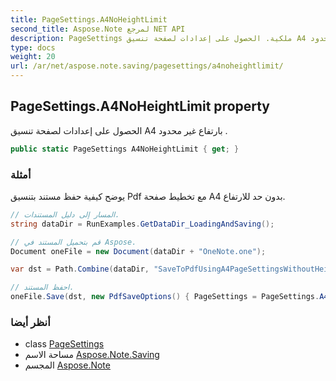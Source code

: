 ```yaml
---
title: PageSettings.A4NoHeightLimit
second_title: Aspose.Note لمرجع NET API
description: PageSettings ملكية. الحصول على إعدادات لصفحة تنسيق A4 بارتفاع غير محدود .
type: docs
weight: 20
url: /ar/net/aspose.note.saving/pagesettings/a4noheightlimit/
---
```

## PageSettings.A4NoHeightLimit property

الحصول على إعدادات لصفحة تنسيق A4 بارتفاع غير محدود .

```csharp
public static PageSettings A4NoHeightLimit { get; }
```

### أمثلة

يوضح كيفية حفظ مستند بتنسيق Pdf مع تخطيط صفحة A4 بدون حد للارتفاع.

```csharp
// المسار إلى دليل المستندات.
string dataDir = RunExamples.GetDataDir_LoadingAndSaving();

// قم بتحميل المستند في Aspose.
Document oneFile = new Document(dataDir + "OneNote.one");

var dst = Path.Combine(dataDir, "SaveToPdfUsingA4PageSettingsWithoutHeightLimit.pdf");

// احفظ المستند.
oneFile.Save(dst, new PdfSaveOptions() { PageSettings = PageSettings.A4NoHeightLimit });
```

### أنظر أيضا

* class [PageSettings](../)
* مساحة الاسم [Aspose.Note.Saving](../../pagesettings/)
* المجسم [Aspose.Note](../../../)


